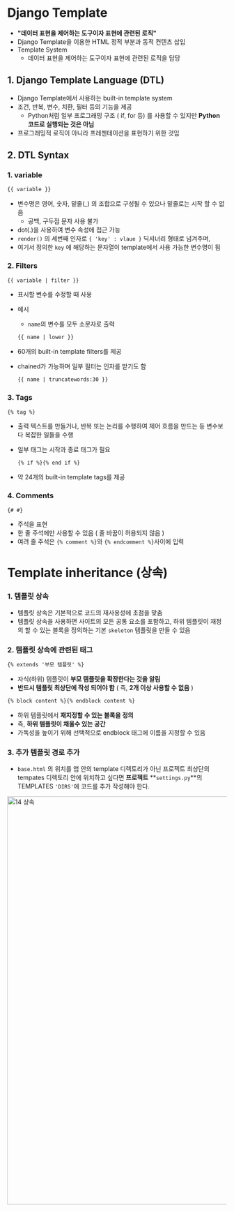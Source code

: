 # Django Template

- **"데이터 표현을 제어하는 도구이자 표현에 관련된 로직"**
- Django Template을 이용한 HTML 정적 부분과 동적 컨텐츠 삽입
- Template System
  - 데이터 표현을 제어하는 도구이자 표현에 관련된 로직을 담당



## 1. Django Template Language (DTL)

- Django Template에서 사용하는 built-in template system
- 조건, 반복, 변수, 치환, 필터 등의 기능을 제공
  - Python처럼 일부 프로그래밍 구조 ( if, for 등) 를 사용할 수 있지만 **Python 코드로 실행되는 것은 아님**
- 프로그래밍적 로직이 아니라 프레젠테이션을 표현하기 위한 것임



## 2. DTL Syntax

### 1. variable

```html
{{ variable }}
```

- 변수명은 영어, 숫자, 밑줄(_) 의 조합으로 구성될 수 있으나 밑줄로는 시작 할 수 없음
  - 공백, 구두점 문자 사용 불가
- dot(.)을 사용하여 변수 속성에 접근 가능
- `render()` 의 세번째 인자로 `{ 'key' : vlaue }` 딕셔너리 형태로 넘겨주며, 
- 여기서 정의한 `key` 에 해당하는 문자열이 template에서 사용 가능한 변수명이 됨



### 2. Filters

```html
{{ variable | filter }}
```

- 표시할 변수를 수정할 때 사용

- 예시

  - `name`의 변수를 모두 소문자로 출력

  ```html
  {{ name | lower }}
  ```

- 60개의 built-in template filters를 제공

- chained가 가능하며 일부 필터는 인자를 받기도 함

  ```html
  {{ name | truncatewords:30 }}
  ```



### 3. Tags

```html
{% tag %}
```

- 출력 텍스트를 만들거나, 반복 또는 논리를 수행하여 제어 흐름을 만드는 등 변수보다 복잡한 일들을 수행

- 일부 태그는 시작과 종료 태그가 필요

  ```html
  {% if %}{% end if %}
  ```

- 약 24개의  built-in template tags를 제공



### 4. Comments

```html
{# #}
```

- 주석을 표현
- 한 줄 주석에만 사용할 수 있음 ( 줄 바꿈이 허용되지 않음 )
- 여려 줄 주석은 `{% comment %}`와 `{% endcomment %}`사이에 입력



# Template inheritance (상속)

### 1. 템플릿 상속

- 템플릿 상속은 기본적으로 코드의 재사용성에 초점을 맞춤
- 템플릿 상속을 사용하면 사이트의 모든 공통 요소를 포함하고, 하위 템플릿이 재정의 할 수 있는 블록을 정의하는 기본 `skeleton` 템플릿을 만들 수 있음

### 2. 템플릿 상속에 관련된 태그

```html
{% extends '부모 템플릿' %}
```

- 자식(하위) 템플릿이 **부모 템플릿을 확장한다는 것을 알림**
- **반드시 템플릿 최상단에 작성 되어야 함** ( 즉, **2개 이상 사용할 수 없음** )



```html
{% block content %}{% endblock content %}
```

- 하위 템플릿에서 **재지정할 수 있는 블록을 정의**
- 즉, **하위 템플릿이 채울수 있는 공간**
- 가독성을 높이기 위해 선택적으로 endblock 태그에 이름을 지정할 수 있음



### 3. 추가 템플릿 경로 추가

- `base.html` 의 위치를 앱 안의 template 디렉토리가 아닌 프로젝트 최상단의 tempates 디렉토리 안에  위치하고 싶다면 **프로젝트** **`settings.py`**의 TEMPLATES `'DIRS'`에 코드를 추가 작성해야 한다.



<img width="936" alt="14  상속" src="https://user-images.githubusercontent.com/109335452/189529886-ddc6ab8a-2f9e-47e3-9b02-d554b41f4467.png">